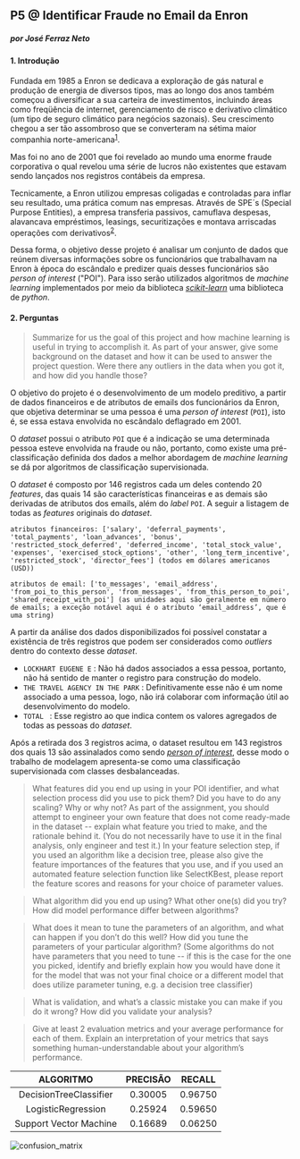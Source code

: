 ## P5 @ Identificar Fraude no Email da Enron

##### por José Ferraz Neto

#### 1. Introdução

Fundada em 1985 a Enron se dedicava a exploração de gás natural e produção de energia de diversos tipos, mas ao longo dos anos também começou a diversificar a sua carteira de investimentos, incluindo áreas como freqüência de internet, gerenciamento de risco e derivativo climático (um tipo de seguro climático para negócios sazonais). Seu crescimento chegou a ser tão assombroso que se converteram na sétima maior companhia norte-americana<sup>[1](http://www.marcosassi.com.br/grandes-fraudes-da-historia-o-caso-enron)</sup>. 

Mas foi no ano de 2001 que foi revelado ao mundo uma enorme fraude corporativa o qual revelou uma série de lucros não existentes que estavam sendo lançados nos registros contábeis da empresa.

Tecnicamente, a Enron utilizou empresas coligadas e controladas para inflar seu resultado, uma prática comum nas empresas. Através de SPE´s (Special Purpose Entities), a empresa transferia passivos, camuflava despesas, alavancava empréstimos, leasings, securitizações e montava arriscadas operações com derivativos<sup>[2](http://www.provedor.nuca.ie.ufrj.br/eletrobras/artigos/schmitt1.htm)</sup>. 

Dessa forma, o objetivo desse projeto é analisar um conjunto de dados que reúnem diversas informações sobre os funcionários que trabalhavam na Enron à época do escândalo e predizer quais desses funcionários são *person of interest* ("POI"). Para isso serão utilizados algoritmos de *machine learning* implementados por meio da biblioteca *[scikit-learn](http://scikit-learn.org/stable/)* uma biblioteca de *python*.

#### 2. Perguntas

> Summarize for us the goal of this project and how machine learning is useful in trying to accomplish it. As part of your answer, give some background on the dataset and how it can be used to answer the project question. Were there any outliers in the data when you got it, and how did you handle those?  

O objetivo do projeto é o desenvolvimento de um modelo preditivo, a partir de dados financeiros e de atributos de emails dos funcionários da Enron, que objetiva determinar se uma pessoa é uma *person of interest* (`POI`), isto é, se essa estava envolvida no escândalo deflagrado em 2001.

O *dataset* possui o atributo `POI` que é a indicação se uma determinada pessoa esteve envolvida na fraude ou não, portanto, como existe uma pré-classificação definida dos dados a melhor abordagem de *machine learning* se dá por algoritmos de classificação supervisionada.

O *dataset* é composto por 146 registros cada um deles contendo 20 *features*, das quais 14 são características financeiras e as demais são derivadas de atributos dos emails, além do *label* `POI`. A seguir a listagem de todas as *features* originais do *dataset*.

```
atributos financeiros: ['salary', 'deferral_payments', 'total_payments', 'loan_advances', 'bonus', 'restricted_stock_deferred', 'deferred_income', 'total_stock_value', 'expenses', 'exercised_stock_options', 'other', 'long_term_incentive', 'restricted_stock', 'director_fees'] (todos em dólares americanos (USD))
```

```
atributos de email: ['to_messages', 'email_address', 'from_poi_to_this_person', 'from_messages', 'from_this_person_to_poi', 'shared_receipt_with_poi'] (as unidades aqui são geralmente em número de emails; a exceção notável aqui é o atributo ‘email_address’, que é uma string)
```

A partir da análise dos dados disponibilizados foi possível constatar a existência de três registros que podem ser considerados como *outliers* dentro do contexto desse *dataset*.

- `LOCKHART EUGENE E` : Não há dados associados a essa pessoa, portanto, não há sentido de manter o registro para construção do modelo.
- `THE TRAVEL AGENCY IN THE PARK` : Definitivamente esse não é um nome associado a uma pessoa, logo, não irá colaborar com informação útil ao desenvolvimento do modelo.
- `TOTAL ` : Esse registro ao que indica contem os valores agregados de todas as pessoas do *dataset*.

Após a retirada dos 3 registros acima, o dataset resultou em 143 registros dos quais 13 são assinalados como sendo *<u>person of interest</u>*, desse modo o trabalho de modelagem apresenta-se como uma classificação supervisionada com classes desbalanceadas.

> What features did you end up using in your POI identifier, and what selection process did you use to pick them? Did you have to do any scaling? Why or why not? As part of the assignment, you should attempt to engineer your own feature that does not come ready-made in the dataset -- explain what feature you tried to make, and the rationale behind it. (You do not necessarily have to use it in the final analysis, only engineer and test it.) In your feature selection step, if you used an algorithm like a decision tree, please also give the feature importances of the features that you use, and if you used an automated feature selection function like SelectKBest, please report the feature scores and reasons for your choice of parameter values.



> What algorithm did you end up using? What other one(s) did you try? How did model performance differ between algorithms?





> What does it mean to tune the parameters of an algorithm, and what can happen if you don’t do this well?  How did you tune the parameters of your particular algorithm? (Some algorithms do not have parameters that you need to tune -- if this is the case for the one you picked, identify and briefly explain how you would have done it for the model that was not your final choice or a different model that does utilize parameter tuning, e.g. a decision tree classifier)



> What is validation, and what’s a classic mistake you can make if you do it wrong? How did you validate your analysis?



> Give at least 2 evaluation metrics and your average performance for each of them.  Explain an interpretation of your metrics that says something human-understandable about your algorithm’s performance.



|       ALGORITMO        | PRECISÃO | RECALL  |
| :--------------------: | :------: | :-----: |
| DecisionTreeClassifier | 0.30005  | 0.96750 |
|   LogisticRegression   | 0.25924  | 0.59650 |
| Support Vector Machine | 0.16689  | 0.06250 |



![confusion_matrix](https://drive.google.com/file/d/0B8JeTkdtm-M2Rjd0STItV2VWdkk/view?usp=sharing)